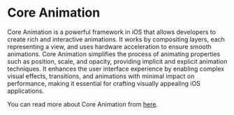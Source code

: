 # Core Animation
Core Animation is a powerful framework in iOS that allows developers to create rich and interactive animations. It works by compositing layers, each representing a view, and uses hardware acceleration to ensure smooth animations. Core Animation simplifies the process of animating properties such as position, scale, and opacity, providing implicit and explicit animation techniques. It enhances the user interface experience by enabling complex visual effects, transitions, and animations with minimal impact on performance, making it essential for crafting visually appealing iOS applications.

You can read more about Core Animation from [here](https://developer.apple.com/documentation/quartzcore).
